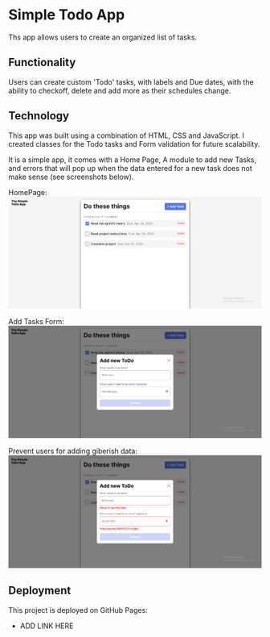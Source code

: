 # Simple Todo App

Ths app allows users to create an organized list of tasks.

## Functionality

Users can create custom 'Todo' tasks, with labels and Due dates, with the ability to checkoff, delete and add more as their schedules change.

## Technology

This app was built using a combination of HTML, CSS and JavaScript. I created classes for the Todo tasks and Form validation for future scalability.

It is a simple app, it comes with a Home Page, A module to add new Tasks, and errors that will pop up when the data entered for a new task does not make sense (see screenshots below).

HomePage:
![homePage](./app-screenshots/home-page.png)

Add Tasks Form:
![addTasksForm](./app-screenshots/add-form-page.png)

Prevent users for adding giberish data:
![errorPopups](./app-screenshots/errors.png)

## Deployment

This project is deployed on GitHub Pages:

- ADD LINK HERE

